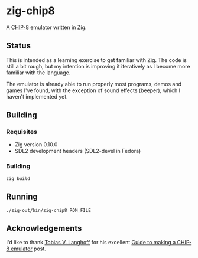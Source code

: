 # zig-chip8

A [CHIP-8](https://en.wikipedia.org/wiki/CHIP-8) emulator written in
[Zig](https://ziglang.org/).

## Status

This is intended as a learning exercise to get familiar with Zig. The
code is still a bit rough, but my intention is improving it
iteratively as I become more familiar with the language.

The emulator is already able to run properly most programs, demos and
games I've found, with the exception of sound effects (beeper), which
I haven't implemented yet.

## Building

### Requisites

- Zig version 0.10.0
- SDL2 development headers (SDL2-devel in Fedora)

### Building

```
zig build
```

## Running

```
./zig-out/bin/zig-chip8 ROM_FILE
```

## Acknowledgements

I'd like to thank [Tobias V. Langhoff](https://tobiasvl.github.io/)
for his excellent [Guide to making a CHIP-8
emulator](https://tobiasvl.github.io/blog/write-a-chip-8-emulator/) post.
